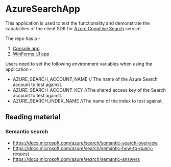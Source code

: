 # AzureSearchApp

This application is used to test the functionality and demonstrate the capabilities of the client SDK for [Azure Cognitive Search](https://docs.microsoft.com/azure/search/search-what-is-azure-search) service.

The repo has a -
1. [Console app](https://github.com/Mohit-Chakraborty/AzureSearchApp/tree/main/AzureSearchApp)
1. [WinForms UI app](https://github.com/Mohit-Chakraborty/AzureSearchApp/tree/main/AzureSearchWinFormsApp)

Users need to set the following environment variables when using the application -
- AZURE_SEARCH_ACCOUNT_NAME // The name of the Azure Search account to test against.
- AZURE_SEARCH_ACCOUNT_KEY  //The shared access key of the Search account to test against.
- AZURE_SEARCH_INDEX_NAME   //The name of the index to test against.

## Reading material

### Semantic search
- https://docs.microsoft.com/azure/search/semantic-search-overview
- https://docs.microsoft.com/azure/search/semantic-how-to-query-request
- https://docs.microsoft.com/azure/search/semantic-answers
